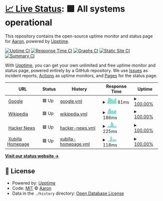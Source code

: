 # [📈 Live Status](https://upptime.xubilla.me): <!--live status--> **🟩 All systems operational**

This repository contains the open-source uptime monitor and status page for [Aaron](xubilla.me), powered by [Upptime](https://github.com/upptime/upptime).

[![Uptime CI](https://github.com/node0505/upptime/workflows/Uptime%20CI/badge.svg)](https://github.com/node0505/upptime/actions?query=workflow%3A%22Uptime+CI%22)
[![Response Time CI](https://github.com/node0505/upptime/workflows/Response%20Time%20CI/badge.svg)](https://github.com/node0505/upptime/actions?query=workflow%3A%22Response+Time+CI%22)
[![Graphs CI](https://github.com/node0505/upptime/workflows/Graphs%20CI/badge.svg)](https://github.com/node0505/upptime/actions?query=workflow%3A%22Graphs+CI%22)
[![Static Site CI](https://github.com/node0505/upptime/workflows/Static%20Site%20CI/badge.svg)](https://github.com/node0505/upptime/actions?query=workflow%3A%22Static+Site+CI%22)
[![Summary CI](https://github.com/node0505/upptime/workflows/Summary%20CI/badge.svg)](https://github.com/node0505/upptime/actions?query=workflow%3A%22Summary+CI%22)

With [Upptime](https://upptime.js.org), you can get your own unlimited and free uptime monitor and status page, powered entirely by a GitHub repository. We use [Issues](https://github.com/node0505/upptime/issues) as incident reports, [Actions](https://github.com/node0505/upptime/actions) as uptime monitors, and [Pages](https://upptime.xubilla.me) for the status page.

<!--start: status pages-->
<!-- This summary is generated by Upptime (https://github.com/upptime/upptime) -->
<!-- Do not edit this manually, your changes will be overwritten -->
<!-- prettier-ignore -->
| URL | Status | History | Response Time | Uptime |
| --- | ------ | ------- | ------------- | ------ |
| <img alt="" src="https://icons.duckduckgo.com/ip3/www.google.com.ico" height="13"> [Google](https://www.google.com) | 🟩 Up | [google.yml](https://github.com/node0505/upptime/commits/HEAD/history/google.yml) | <details><summary><img alt="Response time graph" src="./graphs/google/response-time-week.png" height="20"> 81ms</summary><br><a href="https://upptime.xubilla.me/history/google"><img alt="Response time 111" src="https://img.shields.io/endpoint?url=https%3A%2F%2Fraw.githubusercontent.com%2Fnode0505%2Fupptime%2FHEAD%2Fapi%2Fgoogle%2Fresponse-time.json"></a><br><a href="https://upptime.xubilla.me/history/google"><img alt="24-hour response time 81" src="https://img.shields.io/endpoint?url=https%3A%2F%2Fraw.githubusercontent.com%2Fnode0505%2Fupptime%2FHEAD%2Fapi%2Fgoogle%2Fresponse-time-day.json"></a><br><a href="https://upptime.xubilla.me/history/google"><img alt="7-day response time 81" src="https://img.shields.io/endpoint?url=https%3A%2F%2Fraw.githubusercontent.com%2Fnode0505%2Fupptime%2FHEAD%2Fapi%2Fgoogle%2Fresponse-time-week.json"></a><br><a href="https://upptime.xubilla.me/history/google"><img alt="30-day response time 84" src="https://img.shields.io/endpoint?url=https%3A%2F%2Fraw.githubusercontent.com%2Fnode0505%2Fupptime%2FHEAD%2Fapi%2Fgoogle%2Fresponse-time-month.json"></a><br><a href="https://upptime.xubilla.me/history/google"><img alt="1-year response time 111" src="https://img.shields.io/endpoint?url=https%3A%2F%2Fraw.githubusercontent.com%2Fnode0505%2Fupptime%2FHEAD%2Fapi%2Fgoogle%2Fresponse-time-year.json"></a></details> | <details><summary><a href="https://upptime.xubilla.me/history/google">100.00%</a></summary><a href="https://upptime.xubilla.me/history/google"><img alt="All-time uptime 100.00%" src="https://img.shields.io/endpoint?url=https%3A%2F%2Fraw.githubusercontent.com%2Fnode0505%2Fupptime%2FHEAD%2Fapi%2Fgoogle%2Fuptime.json"></a><br><a href="https://upptime.xubilla.me/history/google"><img alt="24-hour uptime 100.00%" src="https://img.shields.io/endpoint?url=https%3A%2F%2Fraw.githubusercontent.com%2Fnode0505%2Fupptime%2FHEAD%2Fapi%2Fgoogle%2Fuptime-day.json"></a><br><a href="https://upptime.xubilla.me/history/google"><img alt="7-day uptime 100.00%" src="https://img.shields.io/endpoint?url=https%3A%2F%2Fraw.githubusercontent.com%2Fnode0505%2Fupptime%2FHEAD%2Fapi%2Fgoogle%2Fuptime-week.json"></a><br><a href="https://upptime.xubilla.me/history/google"><img alt="30-day uptime 100.00%" src="https://img.shields.io/endpoint?url=https%3A%2F%2Fraw.githubusercontent.com%2Fnode0505%2Fupptime%2FHEAD%2Fapi%2Fgoogle%2Fuptime-month.json"></a><br><a href="https://upptime.xubilla.me/history/google"><img alt="1-year uptime 100.00%" src="https://img.shields.io/endpoint?url=https%3A%2F%2Fraw.githubusercontent.com%2Fnode0505%2Fupptime%2FHEAD%2Fapi%2Fgoogle%2Fuptime-year.json"></a></details>
| <img alt="" src="https://icons.duckduckgo.com/ip3/en.wikipedia.org.ico" height="13"> [Wikipedia](https://en.wikipedia.org) | 🟩 Up | [wikipedia.yml](https://github.com/node0505/upptime/commits/HEAD/history/wikipedia.yml) | <details><summary><img alt="Response time graph" src="./graphs/wikipedia/response-time-week.png" height="20"> 186ms</summary><br><a href="https://upptime.xubilla.me/history/wikipedia"><img alt="Response time 198" src="https://img.shields.io/endpoint?url=https%3A%2F%2Fraw.githubusercontent.com%2Fnode0505%2Fupptime%2FHEAD%2Fapi%2Fwikipedia%2Fresponse-time.json"></a><br><a href="https://upptime.xubilla.me/history/wikipedia"><img alt="24-hour response time 167" src="https://img.shields.io/endpoint?url=https%3A%2F%2Fraw.githubusercontent.com%2Fnode0505%2Fupptime%2FHEAD%2Fapi%2Fwikipedia%2Fresponse-time-day.json"></a><br><a href="https://upptime.xubilla.me/history/wikipedia"><img alt="7-day response time 186" src="https://img.shields.io/endpoint?url=https%3A%2F%2Fraw.githubusercontent.com%2Fnode0505%2Fupptime%2FHEAD%2Fapi%2Fwikipedia%2Fresponse-time-week.json"></a><br><a href="https://upptime.xubilla.me/history/wikipedia"><img alt="30-day response time 208" src="https://img.shields.io/endpoint?url=https%3A%2F%2Fraw.githubusercontent.com%2Fnode0505%2Fupptime%2FHEAD%2Fapi%2Fwikipedia%2Fresponse-time-month.json"></a><br><a href="https://upptime.xubilla.me/history/wikipedia"><img alt="1-year response time 198" src="https://img.shields.io/endpoint?url=https%3A%2F%2Fraw.githubusercontent.com%2Fnode0505%2Fupptime%2FHEAD%2Fapi%2Fwikipedia%2Fresponse-time-year.json"></a></details> | <details><summary><a href="https://upptime.xubilla.me/history/wikipedia">100.00%</a></summary><a href="https://upptime.xubilla.me/history/wikipedia"><img alt="All-time uptime 100.00%" src="https://img.shields.io/endpoint?url=https%3A%2F%2Fraw.githubusercontent.com%2Fnode0505%2Fupptime%2FHEAD%2Fapi%2Fwikipedia%2Fuptime.json"></a><br><a href="https://upptime.xubilla.me/history/wikipedia"><img alt="24-hour uptime 100.00%" src="https://img.shields.io/endpoint?url=https%3A%2F%2Fraw.githubusercontent.com%2Fnode0505%2Fupptime%2FHEAD%2Fapi%2Fwikipedia%2Fuptime-day.json"></a><br><a href="https://upptime.xubilla.me/history/wikipedia"><img alt="7-day uptime 100.00%" src="https://img.shields.io/endpoint?url=https%3A%2F%2Fraw.githubusercontent.com%2Fnode0505%2Fupptime%2FHEAD%2Fapi%2Fwikipedia%2Fuptime-week.json"></a><br><a href="https://upptime.xubilla.me/history/wikipedia"><img alt="30-day uptime 100.00%" src="https://img.shields.io/endpoint?url=https%3A%2F%2Fraw.githubusercontent.com%2Fnode0505%2Fupptime%2FHEAD%2Fapi%2Fwikipedia%2Fuptime-month.json"></a><br><a href="https://upptime.xubilla.me/history/wikipedia"><img alt="1-year uptime 100.00%" src="https://img.shields.io/endpoint?url=https%3A%2F%2Fraw.githubusercontent.com%2Fnode0505%2Fupptime%2FHEAD%2Fapi%2Fwikipedia%2Fuptime-year.json"></a></details>
| <img alt="" src="https://icons.duckduckgo.com/ip3/news.ycombinator.com.ico" height="13"> [Hacker News](https://news.ycombinator.com) | 🟩 Up | [hacker-news.yml](https://github.com/node0505/upptime/commits/HEAD/history/hacker-news.yml) | <details><summary><img alt="Response time graph" src="./graphs/hacker-news/response-time-week.png" height="20"> 225ms</summary><br><a href="https://upptime.xubilla.me/history/hacker-news"><img alt="Response time 315" src="https://img.shields.io/endpoint?url=https%3A%2F%2Fraw.githubusercontent.com%2Fnode0505%2Fupptime%2FHEAD%2Fapi%2Fhacker-news%2Fresponse-time.json"></a><br><a href="https://upptime.xubilla.me/history/hacker-news"><img alt="24-hour response time 173" src="https://img.shields.io/endpoint?url=https%3A%2F%2Fraw.githubusercontent.com%2Fnode0505%2Fupptime%2FHEAD%2Fapi%2Fhacker-news%2Fresponse-time-day.json"></a><br><a href="https://upptime.xubilla.me/history/hacker-news"><img alt="7-day response time 225" src="https://img.shields.io/endpoint?url=https%3A%2F%2Fraw.githubusercontent.com%2Fnode0505%2Fupptime%2FHEAD%2Fapi%2Fhacker-news%2Fresponse-time-week.json"></a><br><a href="https://upptime.xubilla.me/history/hacker-news"><img alt="30-day response time 355" src="https://img.shields.io/endpoint?url=https%3A%2F%2Fraw.githubusercontent.com%2Fnode0505%2Fupptime%2FHEAD%2Fapi%2Fhacker-news%2Fresponse-time-month.json"></a><br><a href="https://upptime.xubilla.me/history/hacker-news"><img alt="1-year response time 315" src="https://img.shields.io/endpoint?url=https%3A%2F%2Fraw.githubusercontent.com%2Fnode0505%2Fupptime%2FHEAD%2Fapi%2Fhacker-news%2Fresponse-time-year.json"></a></details> | <details><summary><a href="https://upptime.xubilla.me/history/hacker-news">100.00%</a></summary><a href="https://upptime.xubilla.me/history/hacker-news"><img alt="All-time uptime 99.98%" src="https://img.shields.io/endpoint?url=https%3A%2F%2Fraw.githubusercontent.com%2Fnode0505%2Fupptime%2FHEAD%2Fapi%2Fhacker-news%2Fuptime.json"></a><br><a href="https://upptime.xubilla.me/history/hacker-news"><img alt="24-hour uptime 100.00%" src="https://img.shields.io/endpoint?url=https%3A%2F%2Fraw.githubusercontent.com%2Fnode0505%2Fupptime%2FHEAD%2Fapi%2Fhacker-news%2Fuptime-day.json"></a><br><a href="https://upptime.xubilla.me/history/hacker-news"><img alt="7-day uptime 100.00%" src="https://img.shields.io/endpoint?url=https%3A%2F%2Fraw.githubusercontent.com%2Fnode0505%2Fupptime%2FHEAD%2Fapi%2Fhacker-news%2Fuptime-week.json"></a><br><a href="https://upptime.xubilla.me/history/hacker-news"><img alt="30-day uptime 99.39%" src="https://img.shields.io/endpoint?url=https%3A%2F%2Fraw.githubusercontent.com%2Fnode0505%2Fupptime%2FHEAD%2Fapi%2Fhacker-news%2Fuptime-month.json"></a><br><a href="https://upptime.xubilla.me/history/hacker-news"><img alt="1-year uptime 99.95%" src="https://img.shields.io/endpoint?url=https%3A%2F%2Fraw.githubusercontent.com%2Fnode0505%2Fupptime%2FHEAD%2Fapi%2Fhacker-news%2Fuptime-year.json"></a></details>
| <img alt="" src="https://icons.duckduckgo.com/ip3/xubilla.me.ico" height="13"> [Xubilla Homepage](https://xubilla.me) | 🟩 Up | [xubilla-homepage.yml](https://github.com/node0505/upptime/commits/HEAD/history/xubilla-homepage.yml) | <details><summary><img alt="Response time graph" src="./graphs/xubilla-homepage/response-time-week.png" height="20"> 118ms</summary><br><a href="https://upptime.xubilla.me/history/xubilla-homepage"><img alt="Response time 101" src="https://img.shields.io/endpoint?url=https%3A%2F%2Fraw.githubusercontent.com%2Fnode0505%2Fupptime%2FHEAD%2Fapi%2Fxubilla-homepage%2Fresponse-time.json"></a><br><a href="https://upptime.xubilla.me/history/xubilla-homepage"><img alt="24-hour response time 140" src="https://img.shields.io/endpoint?url=https%3A%2F%2Fraw.githubusercontent.com%2Fnode0505%2Fupptime%2FHEAD%2Fapi%2Fxubilla-homepage%2Fresponse-time-day.json"></a><br><a href="https://upptime.xubilla.me/history/xubilla-homepage"><img alt="7-day response time 118" src="https://img.shields.io/endpoint?url=https%3A%2F%2Fraw.githubusercontent.com%2Fnode0505%2Fupptime%2FHEAD%2Fapi%2Fxubilla-homepage%2Fresponse-time-week.json"></a><br><a href="https://upptime.xubilla.me/history/xubilla-homepage"><img alt="30-day response time 94" src="https://img.shields.io/endpoint?url=https%3A%2F%2Fraw.githubusercontent.com%2Fnode0505%2Fupptime%2FHEAD%2Fapi%2Fxubilla-homepage%2Fresponse-time-month.json"></a><br><a href="https://upptime.xubilla.me/history/xubilla-homepage"><img alt="1-year response time 101" src="https://img.shields.io/endpoint?url=https%3A%2F%2Fraw.githubusercontent.com%2Fnode0505%2Fupptime%2FHEAD%2Fapi%2Fxubilla-homepage%2Fresponse-time-year.json"></a></details> | <details><summary><a href="https://upptime.xubilla.me/history/xubilla-homepage">100.00%</a></summary><a href="https://upptime.xubilla.me/history/xubilla-homepage"><img alt="All-time uptime 100.00%" src="https://img.shields.io/endpoint?url=https%3A%2F%2Fraw.githubusercontent.com%2Fnode0505%2Fupptime%2FHEAD%2Fapi%2Fxubilla-homepage%2Fuptime.json"></a><br><a href="https://upptime.xubilla.me/history/xubilla-homepage"><img alt="24-hour uptime 100.00%" src="https://img.shields.io/endpoint?url=https%3A%2F%2Fraw.githubusercontent.com%2Fnode0505%2Fupptime%2FHEAD%2Fapi%2Fxubilla-homepage%2Fuptime-day.json"></a><br><a href="https://upptime.xubilla.me/history/xubilla-homepage"><img alt="7-day uptime 100.00%" src="https://img.shields.io/endpoint?url=https%3A%2F%2Fraw.githubusercontent.com%2Fnode0505%2Fupptime%2FHEAD%2Fapi%2Fxubilla-homepage%2Fuptime-week.json"></a><br><a href="https://upptime.xubilla.me/history/xubilla-homepage"><img alt="30-day uptime 100.00%" src="https://img.shields.io/endpoint?url=https%3A%2F%2Fraw.githubusercontent.com%2Fnode0505%2Fupptime%2FHEAD%2Fapi%2Fxubilla-homepage%2Fuptime-month.json"></a><br><a href="https://upptime.xubilla.me/history/xubilla-homepage"><img alt="1-year uptime 100.00%" src="https://img.shields.io/endpoint?url=https%3A%2F%2Fraw.githubusercontent.com%2Fnode0505%2Fupptime%2FHEAD%2Fapi%2Fxubilla-homepage%2Fuptime-year.json"></a></details>

<!--end: status pages-->

[**Visit our status website →**](https://upptime.xubilla.me)

## 📄 License

- Powered by: [Upptime](https://github.com/upptime/upptime)
- Code: [MIT](./LICENSE) © [Aaron](xubilla.me)
- Data in the `./history` directory: [Open Database License](https://opendatacommons.org/licenses/odbl/1-0/)
